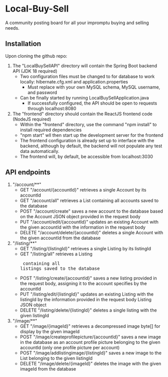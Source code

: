 # Local-Buy-Sell
A community posting board for all your impromptu buying and selling needs.

## Installation
Upon cloning the github repo:
1. The "LocalBuySellAPI" directory will contain the Spring Boot backend API (JDK 18 required)
    - Two configuration files must be changed to for database to work locally: hibernate.cfg.xml and application.properties
        - Must replace with your own MySQL schema, MySQL username, and password
    - Can be finally started by running LocalBuySellApplication.java
        - If successfully configured, the API should be open to requests through localhost:8080
2. The "frontend" directory should contain the ReactJS frontend code (NodeJS required)
    - Within the "frontend" directory, use the command "npm install" to install required dependencies
    - "npm start" wll then start up the development server for the frontend
    - The frontend configuration is already set up to interface with the backend, although by default, the backend will not populate any test data automatically.
    - The frontend will, by default, be accessible from localhost:3030

## API endpoints
1. "/account/**"
    - GET "/account/{accountId}" retrieves a single Account by its accountId
    - GET "/account/all" retrieves a List<Account> containing all accounts saved to the database
    - POST "/account/create" saves a new account to the database based on the Account JSON object provided in the request body
    - PUT "/account/edit/{accountId}" updates an existing Account with the given accountId with the information in the request body
    - DELETE "/account/delete/{accountId}" deletes a single Account with the given accountId from the database
2. "/listing/**"
    - GET "/listing/{listingId}" retrieves a single Listing by its listingId
    - GET "/listing/all" retrieves a Listing<Listing> containing all listings saved to the database
    - POST "/listing/create/{accountId}" saves a new listing provided in the request body, assigning it to the account specifies by the accountId
    - PUT "/listing/edit/{listingId}" updates an existing Listing with the listingId by the information provided in the request body Listing JSON object
    - DELETE "/listing/delete/{listingId}" deletes a single listing with the given listingId
3. "/image/**"
    - GET "/image/{imageId}" retrieves a decompressed image byte[] for display by the given imageId
    - POST "/image/createprofilepicture/{accountId}" saves a new image in the database as an account profile picture belonging to the given accountId (only one profile picture per account)
    - POST "/image/addlistingimage/{listingId}" saves a new image to the List<ImageData> belonging to the given listingId
    - DELETE "/image/delete/{imageId}" deletes the image with the given imageId from the database
